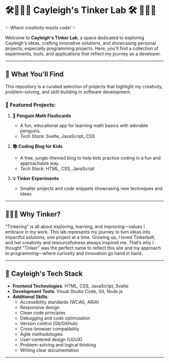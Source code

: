 # 🛠🧚‍♀✨ Cayleigh's Tinker Lab 🛠 🧚‍♀️✨ 
✨ *Where creativity meets code!* ✨  

Welcome to **Cayleigh's Tinker Lab**, a space dedicated to exploring Cayleigh's ideas, crafting innovative solutions, and showcasing personal projects, especially programming projects. Here, you'll find a collection of experiments, tools, and applications that reflect my journey as a developer.  

---

## 🌟 **What You'll Find**  
This repository is a curated selection of projects that highlight my creativity, problem-solving, and skill-building in software development.  

### 🧩 Featured Projects:
1. **🐧 Penguin Math Flashcards**  
   - A fun, educational app for learning math basics with adorable penguins.  
   - *Tech Stack*: Svelte, JavaScript, CSS  

2. **📚 Coding Blog for Kids**  
   - A free, jungle-themed blog to help kids practice coding in a fun and approachable way.  
   - *Tech Stack*: HTML, CSS, JavaScript  

3. **💡 Tinker Experiments**  
   - Smaller projects and code snippets showcasing new techniques and ideas.  

---

## 🧚‍♀️✨ **Why Tinker?**  
"Tinkering" is all about exploring, learning, and improving—values I embrace in my work. This lab represents my journey to turn ideas into impactful solutions, one project at a time. Growing up, I loved Tinkerbell, and her creativity and resourcefulness always inspired me. That’s why I thought "Tinker" was the perfect name to reflect this site and my approach to programming—where curiosity and innovation go hand in hand.  

---
## 🔧 **Cayleigh's Tech Stack**  
- **Frontend Technologies**: HTML, CSS, JavaScript, Svelte  
- **Development Tools**: Visual Studio Code, Git, Node.js  
- **Additional Skills**: 
  - Accessibility standards (WCAG, ARIA)
  - Responsive design
  - Clean code principles
  - Debugging and code optimization
  - Version control (Git/GitHub)
  - Cross-browser compatibility
  - Agile methodologies
  - User-centered design (UI/UX)
  - Problem-solving and logical thinking  
  - Writing clear documentation 

---
